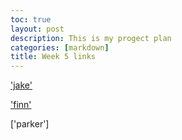 ```yaml
---
toc: true
layout: post
description: This is my progect plan
categories: [markdown]
title: Week 5 links
---
```


['jake'](https://github.com/JakeWarren2414/FirstFastpages/issues/7)

['finn'](https://github.com/F1nnC/mysite/issues/5)

['parker']
